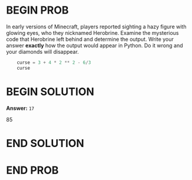 # BEGIN PROB

In early versions of Minecraft, players reported sighting a hazy figure
with glowing eyes, who they nicknamed Herobrine. Examine the mysterious
code that Herobrine left behind and determine the output. Write your
answer **exactly** how the output would appear in Python. Do it wrong
and your diamonds will disappear.

```py
    curse = 3 + 4 * 2 ** 2 - 6/3
    curse
```

# BEGIN SOLUTION

**Answer:** `17`

<average>85</average>

# END SOLUTION

# END PROB